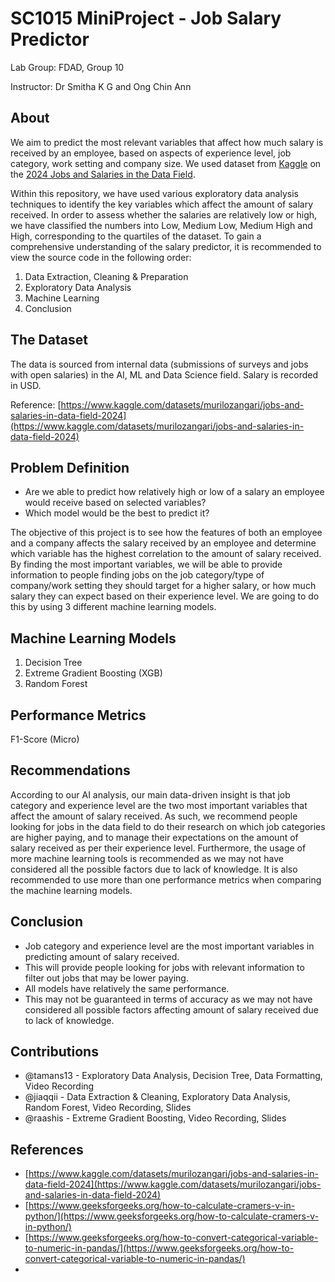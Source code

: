 # SC1015 MiniProject - Job Salary Predictor
Lab Group: FDAD, Group 10

Instructor: Dr Smitha K G and Ong Chin Ann

## About
We aim to predict the most relevant variables that affect how much salary is received by an employee, based on aspects of experience level, job category, work setting and company size. We used dataset from [Kaggle](https://www.kaggle.com/) on the [2024 Jobs and Salaries in the Data Field](https://www.kaggle.com/datasets/murilozangari/jobs-and-salaries-in-data-field-2024).

Within this repository, we have used various exploratory data analysis techniques to identify the key variables which affect the amount of salary received. In order to assess whether the salaries are relatively low or high, we have classified the numbers into Low, Medium Low, Medium High and High, corresponding to the quartiles of the dataset. To gain a comprehensive understanding of the salary predictor, it is recommended to view the source code in the following order:

  1. Data Extraction, Cleaning & Preparation
  2. Exploratory Data Analysis
  3. Machine Learning
  4. Conclusion

## The Dataset
The data is sourced from internal data (submissions of surveys and jobs with open salaries) in the AI, ML and Data Science field. Salary is recorded in USD.

Reference: [https://www.kaggle.com/datasets/murilozangari/jobs-and-salaries-in-data-field-2024](https://www.kaggle.com/datasets/murilozangari/jobs-and-salaries-in-data-field-2024)

## Problem Definition
* Are we able to predict how relatively high or low of a salary an employee would receive based on selected variables?
* Which model would be the best to predict it?

The objective of this project is to see how the features of both an employee and a company affects the salary received by an employee and determine which variable has the highest correlation to the amount of salary received. By finding the most important variables, we will be able to provide information to people finding jobs on the job category/type of company/work setting they should target for a higher salary, or how much salary they can expect based on their experience level. We are going to do this by using 3 different machine learning models.

## Machine Learning Models
  1. Decision Tree
  2. Extreme Gradient Boosting (XGB)
  3. Random Forest

## Performance Metrics
F1-Score (Micro)

## Recommendations
According to our AI analysis, our main data-driven insight is that job category and experience level are the two most important variables that affect the amount of salary received. As such, we recommend people looking for jobs in the data field to do their research on which job categories are higher paying, and to manage their expectations on the amount of salary received as per their experience level. Furthermore, the usage of more machine learning tools is recommended as we may not have considered all the possible factors due to lack of knowledge. It is also recommended to use more than one performance metrics when comparing the machine learning models.

## Conclusion
* Job category and experience level are the most important variables in predicting amount of salary received.
* This will provide people looking for jobs with relevant information to filter out jobs that may be lower paying.
* All models have relatively the same performance.
* This may not be guaranteed in terms of accuracy as we may not have considered all possible factors affecting amount of salary received due to lack of knowledge.

## Contributions
* @tamans13 - Exploratory Data Analysis, Decision Tree, Data Formatting, Video Recording
* @jiaqqii - Data Extraction & Cleaning, Exploratory Data Analysis, Random Forest, Video Recording, Slides
* @raashis - Extreme Gradient Boosting, Video Recording, Slides

## References
* [https://www.kaggle.com/datasets/murilozangari/jobs-and-salaries-in-data-field-2024](https://www.kaggle.com/datasets/murilozangari/jobs-and-salaries-in-data-field-2024)
* [https://www.geeksforgeeks.org/how-to-calculate-cramers-v-in-python/](https://www.geeksforgeeks.org/how-to-calculate-cramers-v-in-python/)
* [https://www.geeksforgeeks.org/how-to-convert-categorical-variable-to-numeric-in-pandas/](https://www.geeksforgeeks.org/how-to-convert-categorical-variable-to-numeric-in-pandas/)
* 
